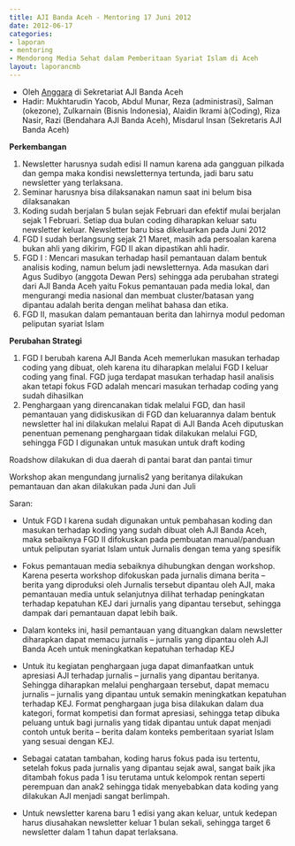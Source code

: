 ```yaml
---
title: AJI Banda Aceh - Mentoring 17 Juni 2012
date: 2012-06-17
categories:
- laporan
- mentoring
- Mendorong Media Sehat dalam Pemberitaan Syariat Islam di Aceh
layout: laporancmb
---
```


* Oleh [Anggara](wiki.ciptamedia.org/index.php?title=Pengguna:Anggara&action=edit&redlink=1) di Sekretariat AJI Banda Aceh
* Hadir: Mukhtarudin Yacob, Abdul Munar, Reza (administrasi), Salman (okezone), Zulkarnain (Bisnis Indonesia), Alaidin Ikrami à(Coding), Riza Nasir, Razi (Bendahara AJI Banda Aceh), Misdarul Insan (Sekretaris AJI Banda Aceh)

**Perkembangan**

1. Newsletter harusnya sudah edisi II namun karena ada gangguan pilkada dan gempa maka kondisi newsletternya tertunda, jadi baru satu newsletter yang terlaksana.
2. Seminar harusnya bisa dilaksanakan namun saat ini belum bisa dilaksanakan
3. Koding sudah berjalan 5 bulan sejak Februari dan efektif mulai berjalan sejak 1 Februari. Setiap dua bulan coding diharapkan keluar satu newsletter keluar. Newsletter baru bisa dikeluarkan pada Juni 2012
4. FGD I sudah berlangsung sejak 21 Maret, masih ada persoalan karena bukan ahli yang dikirim, FGD II akan dipastikan ahli hadir.
5. FGD I : Mencari masukan terhadap hasil pemantauan dalam bentuk analisis koding, namun belum jadi newsletternya. Ada masukan dari Agus Sudibyo (anggota Dewan Pers) sehingga ada perubahan strategi dari AJI Banda Aceh yaitu Fokus pemantauan pada media lokal, dan mengurangi media nasional dan membuat cluster/batasan yang dipantau adalah berita dengan melihat bahasa dan etika.
6. FGD II, masukan dalam pemantauan berita dan lahirnya modul pedoman peliputan syariat Islam

**Perubahan Strategi**

1. FGD I berubah karena AJI Banda Aceh memerlukan masukan terhadap coding yang dibuat, oleh karena itu diharapkan melalui FGD I keluar coding yang final. FGD juga terdapat masukan terhadap hasil analisis akan tetapi fokus FGD adalah mencari masukan terhadap coding yang sudah dihasilkan
2. Penghargaan yang direncanakan tidak melalui FGD, dan hasil pemantauan yang didiskusikan di FGD dan keluarannya dalam bentuk newsletter hal ini dilakukan melalui Rapat di AJI Banda Aceh diputuskan penentuan pemenang penghargaan tidak dilakukan melalui FGD, sehingga FGD I digunakan untuk masukan untuk draft koding

Roadshow dilakukan di dua daerah di pantai barat dan pantai timur

Workshop akan mengundang jurnalis2 yang beritanya dilakukan pemantauan dan akan dilakukan pada Juni dan Juli

Saran:

* Untuk FGD I karena sudah digunakan untuk pembahasan koding dan masukan terhadap koding yang sudah dibuat oleh AJI Banda Aceh, maka sebaiknya FGD II difokuskan pada pembuatan manual/panduan untuk peliputan syariat Islam untuk Jurnalis dengan tema yang spesifik

* Fokus pemantauan media sebaiknya dihubungkan dengan workshop. Karena peserta workshop difokuskan pada jurnalis dimana berita – berita yang diproduksi oleh Jurnalis tersebut dipantau oleh AJI, maka pemantauan media untuk selanjutnya dilihat terhadap peningkatan terhadap kepatuhan KEJ dari jurnalis yang dipantau tersebut, sehingga dampak dari pemantauan dapat lebih baik.

* Dalam konteks ini, hasil pemantauan yang dituangkan dalam newsletter diharapkan dapat memacu jurnalis – jurnalis yang dipantau oleh AJI Banda Aceh untuk meningkatkan kepatuhan terhadap KEJ

* Untuk itu kegiatan penghargaan juga dapat dimanfaatkan untuk apresiasi AJI terhadap jurnalis – jurnalis yang dipantau beritanya. Sehingga diharapkan melalui penghargaan tersebut, dapat memacu jurnalis – jurnalis yang dipantau untuk semakin meningkatkan kepatuhan terhadap KEJ. Format penghargaan juga bisa dilakukan dalam dua kategori, format kompetisi dan format apresiasi, sehingga tetap dibuka peluang untuk bagi jurnalis yang tidak dipantau untuk dapat menjadi contoh untuk berita – berita dalam konteks pemberitaan syariat Islam yang sesuai dengan KEJ.

* Sebagai catatan tambahan, koding harus fokus pada isu tertentu, setelah fokus pada jurnalis yang dipantau sejak awal, sangat baik jika ditambah fokus pada 1 isu terutama untuk kelompok rentan seperti perempuan dan anak2 sehingga tidak menyebabkan data koding yang dilakukan AJI menjadi sangat berlimpah.

* Untuk newsletter karena baru 1 edisi yang akan keluar, untuk kedepan harus diusahakan newsletter keluar 1 bulan sekali, sehingga target 6 newsletter dalam 1 tahun dapat terlaksana.
